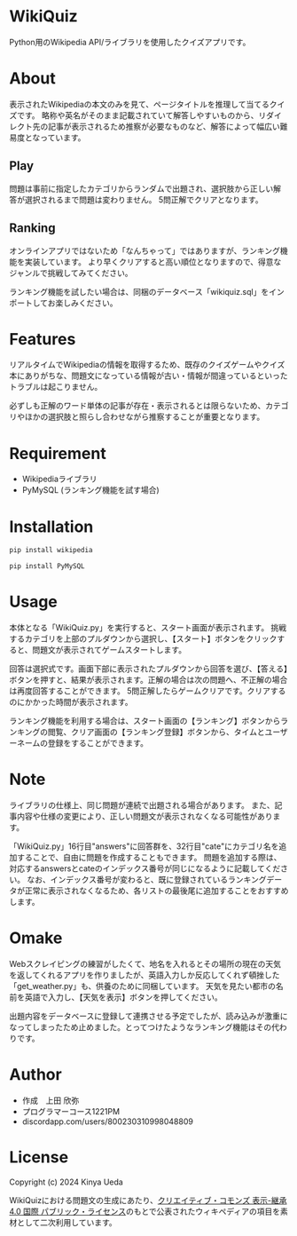 # WikiQuiz

Python用のWikipedia API/ライブラリを使用したクイズアプリです。

# About
表示されたWikipediaの本文のみを見て、ページタイトルを推理して当てるクイズです。
略称や英名がそのまま記載されていて解答しやすいものから、リダイレクト先の記事が表示されるため推察が必要なものなど、解答によって幅広い難易度となっています。

## Play
問題は事前に指定したカテゴリからランダムで出題され、選択肢から正しい解答が選択されるまで問題は変わりません。
5問正解でクリアとなります。

## Ranking
オンラインアプリではないため「なんちゃって」ではありますが、ランキング機能を実装しています。
より早くクリアすると高い順位となりますので、得意なジャンルで挑戦してみてください。

ランキング機能を試したい場合は、同梱のデータベース「wikiquiz.sql」をインポートしてお楽しみください。

# Features

リアルタイムでWikipediaの情報を取得するため、既存のクイズゲームやクイズ本にありがちな、問題文になっている情報が古い・情報が間違っているといったトラブルは起こりません。

必ずしも正解のワード単体の記事が存在・表示されるとは限らないため、カテゴリやほかの選択肢と照らし合わせながら推察することが重要となります。

# Requirement

* Wikipediaライブラリ
* PyMySQL (ランキング機能を試す場合)

# Installation

```bash
pip install wikipedia
```
```bash
pip install PyMySQL
```

# Usage

本体となる「WikiQuiz.py」を実行すると、スタート画面が表示されます。
挑戦するカテゴリを上部のプルダウンから選択し、【スタート】ボタンをクリックすると、問題文が表示されてゲームスタートします。

回答は選択式です。画面下部に表示されたプルダウンから回答を選び、【答える】ボタンを押すと、結果が表示されます。正解の場合は次の問題へ、不正解の場合は再度回答することができます。
5問正解したらゲームクリアです。クリアするのにかかった時間が表示されます。

ランキング機能を利用する場合は、スタート画面の【ランキング】ボタンからランキングの閲覧、クリア画面の【ランキング登録】ボタンから、タイムとユーザーネームの登録をすることができます。

# Note

ライブラリの仕様上、同じ問題が連続で出題される場合があります。
また、記事内容や仕様の変更により、正しい問題文が表示されなくなる可能性があります。

「WikiQuiz.py」16行目"answers"に回答群を、32行目"cate"にカテゴリ名を追加することで、自由に問題を作成することもできます。
問題を追加する際は、対応するanswersとcateのインデックス番号が同じになるように記載してください。
なお、インデックス番号が変わると、既に登録されているランキングデータが正常に表示されなくなるため、各リストの最後尾に追加することをおすすめします。

# Omake

Webスクレイピングの練習がしたくて、地名を入れるとその場所の現在の天気を返してくれるアプリを作りましたが、英語入力しか反応してくれず頓挫した「get_weather.py」も、供養のために同梱しています。
天気を見たい都市の名前を英語で入力し、【天気を表示】ボタンを押してください。

出題内容をデータベースに登録して連携させる予定でしたが、読み込みが激重になってしまったため止めました。とってつけたようなランキング機能はその代わりです。

# Author

* 作成　上田 欣弥
* プログラマーコース1221PM
* discordapp.com/users/800230310998048809

# License

Copyright (c) 2024 Kinya Ueda

WikiQuizにおける問題文の生成にあたり、<a href="https://creativecommons.org/licenses/by-sa/4.0/">クリエイティブ・コモンズ 表示-継承 4.0 国際 パブリック・ライセンス</a>のもとで公表されたウィキペディアの項目を素材として二次利用しています。